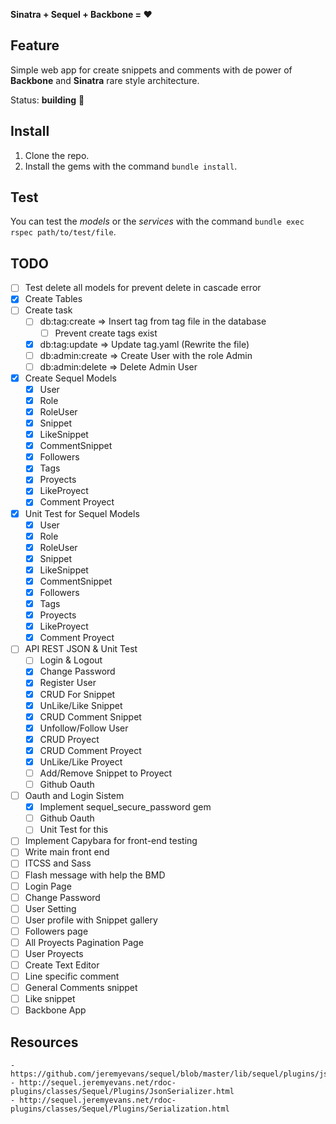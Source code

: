 **Sinatra + Sequel + Backbone = :heart:**

## Feature

Simple web app for create snippets and comments with de power of **Backbone** and **Sinatra** rare style architecture.

Status: **building** :construction:

## Install

1.  Clone the repo.
2.  Install the gems with the command `bundle install`.

## Test

You can test the *models* or the *services* with the command `bundle exec rspec path/to/test/file`.

## TODO

* [ ] Test delete all models for prevent delete in cascade error
* [x] Create Tables
* [ ] Create task
  * [ ] db:tag:create   => Insert tag from tag file in the database
      * [ ] Prevent create tags exist
  * [x] db:tag:update   => Update tag.yaml (Rewrite the file)
  * [ ] db:admin:create => Create User with the role Admin
  * [ ] db:admin:delete => Delete Admin User
* [x] Create Sequel Models
  * [x] User
  * [x] Role
  * [x] RoleUser
  * [x] Snippet
  * [x] LikeSnippet
  * [x] CommentSnippet
  * [x] Followers
  * [x] Tags
  * [x] Proyects
  * [x] LikeProyect
  * [x] Comment Proyect
* [x] Unit Test for Sequel Models
  * [x] User
  * [x] Role
  * [x] RoleUser
  * [x] Snippet
  * [x] LikeSnippet
  * [x] CommentSnippet
  * [x] Followers
  * [x] Tags
  * [x] Proyects
  * [x] LikeProyect
  * [x] Comment Proyect
* [ ] API REST JSON & Unit Test
  * [ ] Login & Logout
  * [x] Change Password
  * [x] Register User
  * [x] CRUD For Snippet
  * [x] UnLike/Like Snippet
  * [x] CRUD Comment Snippet
  * [x] Unfollow/Follow User
  * [x] CRUD Proyect
  * [x] CRUD Comment Proyect
  * [x] UnLike/Like Proyect
  * [ ] Add/Remove Snippet to Proyect
  * [ ] Github Oauth
* [ ] Oauth and Login Sistem
  * [x] Implement sequel_secure_password gem
  * [ ] Github Oauth
  * [ ] Unit Test for this
* [ ] Implement Capybara for front-end testing
* [ ] Write main front end
* [ ]  ITCSS and Sass
* [ ]  Flash message with help the BMD
* [ ]  Login Page
* [ ]  Change Password
* [ ]  User Setting
* [ ]  User profile with Snippet gallery
* [ ]  Followers page
* [ ]  All Proyects Pagination Page
* [ ]  User Proyects
* [ ]  Create Text Editor
* [ ]  Line specific comment
* [ ]  General Comments snippet
* [ ]  Like snippet
* [ ] Backbone App

## Resources

    - https://github.com/jeremyevans/sequel/blob/master/lib/sequel/plugins/json_serializer.rb
    - http://sequel.jeremyevans.net/rdoc-plugins/classes/Sequel/Plugins/JsonSerializer.html
    - http://sequel.jeremyevans.net/rdoc-plugins/classes/Sequel/Plugins/Serialization.html
